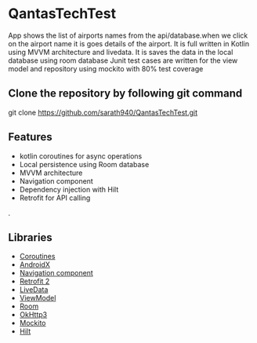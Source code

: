 # QantasTechTest
App shows the list of airports names from the api/database.when we click on the airport name it 
is goes details of the airport. It is full written in Kotlin using MVVM architecture and livedata. 
It is saves the data in the local database using room database
Junit test cases are written for the view model and repository using mockito with 80% test coverage
️
## Clone the repository by following git command
git clone https://github.com/sarath940/QantasTechTest.git

## Features
* kotlin coroutines for async operations
* Local persistence using Room database
* MVVM architecture
* Navigation component
* Dependency injection with Hilt
* Retrofit for API calling

.

## Libraries
*   [Coroutines](https://developer.android.com/kotlin/coroutines)
*   [AndroidX](https://developer.android.com/jetpack/androidx/)
*   [Navigation component](https://developer.android.com/guide/navigation)
*   [Retrofit 2](https://github.com/square/retrofit)
*   [LiveData](https://developer.android.com/topic/libraries/architecture/livedata)
*   [ViewModel](https://developer.android.com/topic/libraries/architecture/viewmodel)
*   [Room](https://developer.android.com/topic/libraries/architecture/room)
*   [OkHttp3](https://square.github.io/okhttp)
*   [Mockito](https://github.com/mockito/mockito/)
*   [Hilt](https://dagger.dev/hilt/)